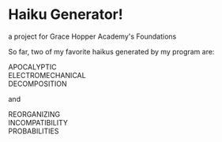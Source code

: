# Haiku Generator!
a project for Grace Hopper Academy's Foundations



So far, two of my favorite haikus generated by my program are:

APOCALYPTIC <br />
ELECTROMECHANICAL <br />
DECOMPOSITION

and

REORGANIZING <br />
INCOMPATIBILITY <br />
PROBABILITIES


